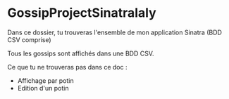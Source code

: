 # GossipProjectSinatraIaly

Dans ce dossier, tu trouveras l'ensemble de mon application Sinatra (BDD CSV comprise)

Tous les gossips sont affichés dans une BDD CSV.

Ce que tu ne trouveras pas dans ce doc :
- Affichage par potin
- Edition d'un potin
